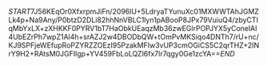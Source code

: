 $START$7J56KEqOr0XfxrpmJiFn/2096lU+5LdryaTYunuXc01MXWWTAhJGMZLk4p+Na9Any/P0btzD2DLi82hhNnVBLC1lyn1pABooP8JPx79VuiuQ4/zbyCTIqMbYxLX+zXHKKF0PYRV1bT7HaObkUEaqzMb36zwEGlrPOPJYX5yConelAI4UbEZrPh7wpZ1Al4h+srAZJ2w4DBODbQW+tOmPvMKSiqo4DNTh7/rU+nc/KJ9SPFjeWEfupRoPZYRZZOEzI95PzakMFIw3vUP3cmOGiCS5C2qrTHZ+2INrY9H2+RAtsM0JGFIlgp+YV459FbLoLQZl6fx7lr7qgy0Ge1zcYA==$END$